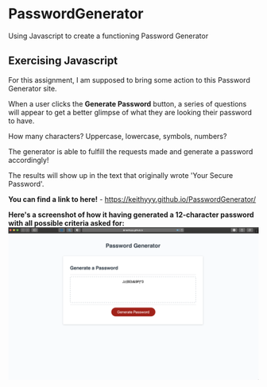 # PasswordGenerator
Using Javascript to create a functioning Password Generator

## Exercising Javascript

For this assignment, I am supposed to bring some action to this Password Generator site. 

When a user clicks the **Generate Password** button, a series of questions will appear to get a better glimpse of what they are looking their password to have.

How many characters? Uppercase, lowercase, symbols, numbers?

The generator is able to fulfill the requests made and generate a password accordingly!

The results will show up in the text that originally wrote 'Your Secure Password'.

**You can find a link to here!** - https://keithyyy.github.io/PasswordGenerator/

**Here's a screenshot of how it having generated a 12-character password with all possible criteria asked for:**
![PasswordGeneratorScreenshot](PasswordGeneratorScreenshot.png)
